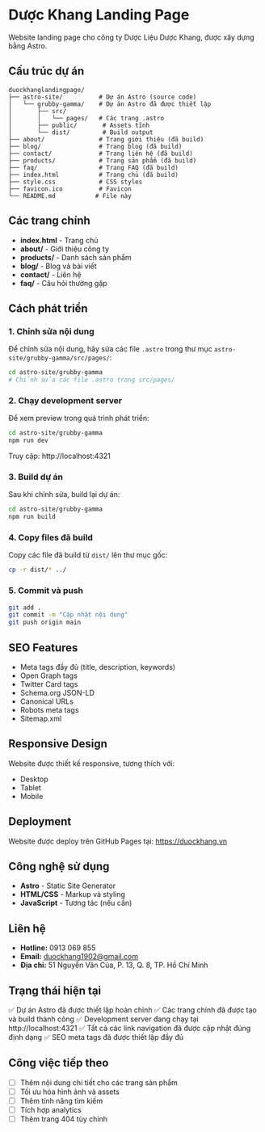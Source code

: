 # Dược Khang Landing Page

Website landing page cho công ty Dược Liệu Dược Khang, được xây dựng bằng Astro.

## Cấu trúc dự án

```
duockhanglandingpage/
├── astro-site/          # Dự án Astro (source code)
│   └── grubby-gamma/    # Dự án Astro đã được thiết lập
│       ├── src/
│       │   └── pages/   # Các trang .astro
│       ├── public/       # Assets tĩnh
│       └── dist/         # Build output
├── about/               # Trang giới thiệu (đã build)
├── blog/                # Trang blog (đã build)
├── contact/             # Trang liên hệ (đã build)
├── products/            # Trang sản phẩm (đã build)
├── faq/                 # Trang FAQ (đã build)
├── index.html           # Trang chủ (đã build)
├── style.css            # CSS styles
├── favicon.ico          # Favicon
└── README.md           # File này
```

## Các trang chính

- **index.html** - Trang chủ
- **about/** - Giới thiệu công ty
- **products/** - Danh sách sản phẩm
- **blog/** - Blog và bài viết
- **contact/** - Liên hệ
- **faq/** - Câu hỏi thường gặp

## Cách phát triển

### 1. Chỉnh sửa nội dung

Để chỉnh sửa nội dung, hãy sửa các file `.astro` trong thư mục `astro-site/grubby-gamma/src/pages/`:

```bash
cd astro-site/grubby-gamma
# Chỉnh sửa các file .astro trong src/pages/
```

### 2. Chạy development server

Để xem preview trong quá trình phát triển:

```bash
cd astro-site/grubby-gamma
npm run dev
```

Truy cập: http://localhost:4321

### 3. Build dự án

Sau khi chỉnh sửa, build lại dự án:

```bash
cd astro-site/grubby-gamma
npm run build
```

### 4. Copy files đã build

Copy các file đã build từ `dist/` lên thư mục gốc:

```bash
cp -r dist/* ../
```

### 5. Commit và push

```bash
git add .
git commit -m "Cập nhật nội dung"
git push origin main
```

## SEO Features

- Meta tags đầy đủ (title, description, keywords)
- Open Graph tags
- Twitter Card tags
- Schema.org JSON-LD
- Canonical URLs
- Robots meta tags
- Sitemap.xml

## Responsive Design

Website được thiết kế responsive, tương thích với:
- Desktop
- Tablet
- Mobile

## Deployment

Website được deploy trên GitHub Pages tại: https://duockhang.vn

## Công nghệ sử dụng

- **Astro** - Static Site Generator
- **HTML/CSS** - Markup và styling
- **JavaScript** - Tương tác (nếu cần)

## Liên hệ

- **Hotline:** 0913 069 855
- **Email:** duockhang1902@gmail.com
- **Địa chỉ:** 51 Nguyễn Văn Của, P. 13, Q. 8, TP. Hồ Chí Minh

## Trạng thái hiện tại

✅ Dự án Astro đã được thiết lập hoàn chỉnh
✅ Các trang chính đã được tạo và build thành công
✅ Development server đang chạy tại http://localhost:4321
✅ Tất cả các link navigation đã được cập nhật đúng định dạng
✅ SEO meta tags đã được thiết lập đầy đủ

## Công việc tiếp theo

- [ ] Thêm nội dung chi tiết cho các trang sản phẩm
- [ ] Tối ưu hóa hình ảnh và assets
- [ ] Thêm tính năng tìm kiếm
- [ ] Tích hợp analytics
- [ ] Thêm trang 404 tùy chỉnh 